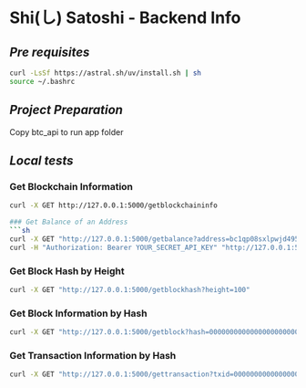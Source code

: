 # Shi(し) Satoshi - Backend Info

## _Pre requisites_

```sh
curl -LsSf https://astral.sh/uv/install.sh | sh
source ~/.bashrc
```

## _Project Preparation_

Copy btc_api to run app folder

## _Local tests_

### Get Blockchain Information

````sh
curl -X GET http://127.0.0.1:5000/getblockchaininfo

### Get Balance of an Address
```sh
curl -X GET "http://127.0.0.1:5000/getbalance?address=bc1qp08sxlpwjd4950w2dpzxujln5chmcljyhxck6k"
curl -H "Authorization: Bearer YOUR_SECRET_API_KEY" "http://127.0.0.1:5000/getbalance?address=bc1qp08sxlpwjd4950w2dpzxujln5chmcljyhxck6k"
````

### Get Block Hash by Height

```sh
curl -X GET "http://127.0.0.1:5000/getblockhash?height=100"
```

### Get Block Information by Hash

```sh
curl -X GET "http://127.0.0.1:5000/getblock?hash=0000000000000000000000000000000000000000000000000000000000000000"
```

### Get Transaction Information by Hash

```sh
curl -X GET "http://127.0.0.1:5000/gettransaction?txid=0000000000000000000000000000000000000000000000000000000000000000"
```
